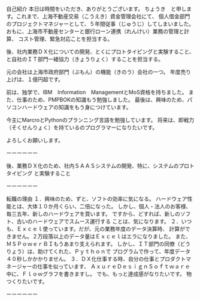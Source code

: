 自己紹介
本日は時間をいただき、ありがとうございます。
ちょうき　と申します。これまで、上海不動産交易（こうえき）資金管理会社にて、
個人借金部門のプロジェクトマネジャーとして、５年間従事（じゅうじ）してしまいました。
おもに、上海市不動産センターと銀行ローン連携（れんけい）業務の管理と計算、
コスト管理、緊急対応ことを担当する。

後、社内業務ＤＸ化についての開発、とくにプロトタイピングと実験すること、
と自社のＩＴ部門一緒協力（きょうりょく）することを担当する。

元の会社は上海市政府部門（ぶもん）の機能（きのう）会社の一つ。
年度売り上げは、１億円超です。

前は、独学で、IBM　Information　ManagementとMoS資格を持ちました。
また、仕事のため、PMPBOKの知識もう勉強しました。
最後は、興味のため、パソコンハードウェアの知識をもう身につけています。

今主にMarcroとPythonのプランニング言語を勉強しています。
将来は、即戦力（そくせんりょく）を持ているのプログラマーになりたいです。

よろしくお願いします。

ーーーーーー

後、業務ＤＸ化のため、社内ＳＡＡＳシステムの開発、特に、システムのプロトタイピング
と実験すること

ーーーーーー

転職の理由
１．興味のため、ずと、ソフトの効率に気になる。
    ハードウェア性能とは、大体１０か月くらい、二倍になった。
    しかし、個人・法人のお客様、毎三五年、新しのハードウェアを買います。
    ですから、どすれば、新しのソフト、古いのハードウェアでスムース運行する
    ことは、気になります。
２．いつも、Ｅｘｃｅｌ使っています。だが、元の業務年度のデータ決算時、
    計算ができません。２万段落以上のデータ量はＥｘｃｅｌはエラになりました。
    また、ＭＳＰｏｗｅｒＢＩもうあまり支えられます。
    しかし、ＩＴ部門の同僚（どうりょう）は、助けてくれた、Ｐｙｔｈｏｎで
    プログラムで作って、年度データ４０秒しかかかりません。
３．ＤＸ化仕事する時、自分の仕事とプロダクトマネージャーの仕事を似っています、
    ＡｘｕｒｅＤｅｓｉｇｎＳｏｆｔｗａｒｅ中に、Ｆｌｏｗグラフを書きますし。
    でも、もっと達成感がなりたいです。
    物つくりたいです。

ーーーーーー

